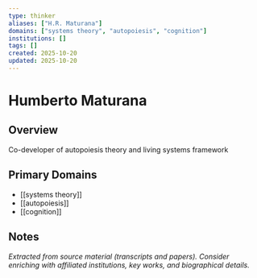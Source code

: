 ```yaml
---
type: thinker
aliases: ["H.R. Maturana"]
domains: ["systems theory", "autopoiesis", "cognition"]
institutions: []
tags: []
created: 2025-10-20
updated: 2025-10-20
---
```


# Humberto Maturana

## Overview

Co-developer of autopoiesis theory and living systems framework

## Primary Domains

- [[systems theory]]
- [[autopoiesis]]
- [[cognition]]

## Notes

*Extracted from source material (transcripts and papers). Consider enriching with affiliated institutions, key works, and biographical details.*
